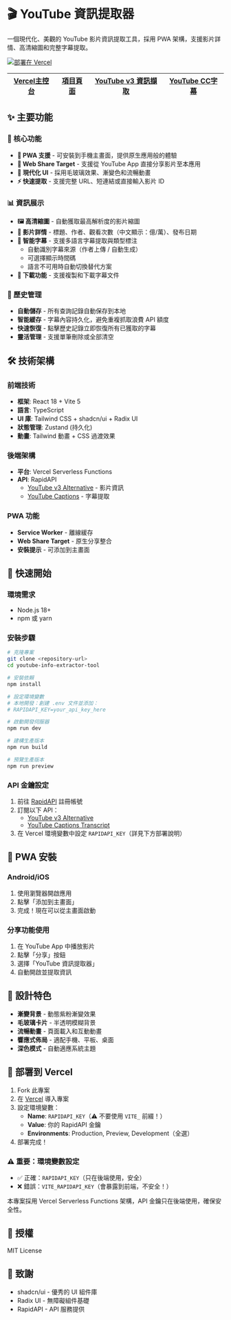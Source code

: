 # 🎬 YouTube 資訊提取器

一個現代化、美觀的 YouTube 影片資訊提取工具，採用 PWA 架構，支援影片詳情、高清縮圖和完整字幕提取。

[![部署在 Vercel](https://vercel.com/button)](https://vercel.com)


| [Vercel主控台](https://vercel.com/titans-projects-0ee27614/10-15-youtube-info-extractor-tool) | [項目頁面](https://10-15-youtube-info-extractor-tool.vercel.app/) | [YouTube v3 資訊擷取](https://rapidapi.com/ytdlfree/api/youtube-v3-alternative) | [YouTube CC字幕](https://rapidapi.com/nikzeferis/api/youtube-captions-transcript-subtitles-video-combiner) |
| :---: | :---: | :---: | :---: |

## ✨ 主要功能

### 🎯 核心功能
- **📱 PWA 支援** - 可安裝到手機主畫面，提供原生應用般的體驗
- **🔗 Web Share Target** - 支援從 YouTube App 直接分享影片至本應用
- **🎨 現代化 UI** - 採用毛玻璃效果、漸變色和流暢動畫
- **⚡ 快速提取** - 支援完整 URL、短連結或直接輸入影片 ID

### 📊 資訊展示
- **🖼️ 高清縮圖** - 自動獲取最高解析度的影片縮圖
- **📝 影片詳情** - 標題、作者、觀看次數（中文顯示：億/萬）、發布日期
- **💬 智能字幕** - 支援多語言字幕提取與類型標注
  - 自動識別字幕來源（作者上傳 / 自動生成）
  - 可選擇顯示時間碼
  - 語言不可用時自動切換替代方案
- **💾 下載功能** - 支援複製和下載字幕文件

### 📖 歷史管理
- **自動儲存** - 所有查詢記錄自動保存到本地
- **智能緩存** - 字幕內容持久化，避免重複抓取浪費 API 額度
- **快速恢復** - 點擊歷史記錄立即恢復所有已獲取的字幕
- **靈活管理** - 支援單筆刪除或全部清空

## 🛠️ 技術架構

### 前端技術
- **框架**: React 18 + Vite 5
- **語言**: TypeScript
- **UI 庫**: Tailwind CSS + shadcn/ui + Radix UI
- **狀態管理**: Zustand (持久化)
- **動畫**: Tailwind 動畫 + CSS 過渡效果

### 後端架構  
- **平台**: Vercel Serverless Functions
- **API**: RapidAPI
  - [YouTube v3 Alternative](https://rapidapi.com/ytdlfree/api/youtube-v3-alternative) - 影片資訊
  - [YouTube Captions](https://rapidapi.com/nikzeferis/api/youtube-captions-transcript-subtitles-video-combiner) - 字幕提取

### PWA 功能
- **Service Worker** - 離線緩存
- **Web Share Target** - 原生分享整合
- **安裝提示** - 可添加到主畫面

## 🚀 快速開始

### 環境需求
- Node.js 18+
- npm 或 yarn

### 安裝步驟

```bash
# 克隆專案
git clone <repository-url>
cd youtube-info-extractor-tool

# 安裝依賴
npm install

# 設定環境變數
# 本地開發：創建 .env 文件並添加：
# RAPIDAPI_KEY=your_api_key_here

# 啟動開發伺服器
npm run dev

# 建構生產版本
npm run build

# 預覽生產版本
npm run preview
```

### API 金鑰設定

1. 前往 [RapidAPI](https://rapidapi.com/) 註冊帳號
2. 訂閱以下 API：
   - [YouTube v3 Alternative](https://rapidapi.com/ytdlfree/api/youtube-v3-alternative)
   - [YouTube Captions Transcript](https://rapidapi.com/nikzeferis/api/youtube-captions-transcript-subtitles-video-combiner)
3. 在 Vercel 環境變數中設定 `RAPIDAPI_KEY`（詳見下方部署說明）

## 📱 PWA 安裝

### Android/iOS
1. 使用瀏覽器開啟應用
2. 點擊「添加到主畫面」
3. 完成！現在可以從主畫面啟動

### 分享功能使用
1. 在 YouTube App 中播放影片
2. 點擊「分享」按鈕
3. 選擇「YouTube 資訊提取器」
4. 自動開啟並提取資訊

## 🎨 設計特色

- **漸變背景** - 動態紫粉漸變效果
- **毛玻璃卡片** - 半透明模糊背景
- **流暢動畫** - 頁面載入和互動動畫
- **響應式佈局** - 適配手機、平板、桌面
- **深色模式** - 自動適應系統主題

## 🔧 部署到 Vercel

1. Fork 此專案
2. 在 [Vercel](https://vercel.com) 導入專案
3. 設定環境變數：
   - **Name**: `RAPIDAPI_KEY`（⚠️ 不要使用 `VITE_` 前綴！）
   - **Value**: 你的 RapidAPI 金鑰
   - **Environments**: Production, Preview, Development（全選）
4. 部署完成！

### ⚠️ 重要：環境變數設定

- ✅ 正確：`RAPIDAPI_KEY`（只在後端使用，安全）
- ❌ 錯誤：`VITE_RAPIDAPI_KEY`（會暴露到前端，不安全！）

本專案採用 Vercel Serverless Functions 架構，API 金鑰只在後端使用，確保安全性。

## 📄 授權

MIT License

## 🙏 致謝

- shadcn/ui - 優秀的 UI 組件庫
- Radix UI - 無障礙組件基礎
- RapidAPI - API 服務提供 
